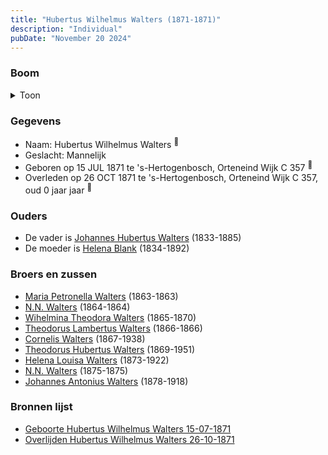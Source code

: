 ```yaml
---
title: "Hubertus Wilhelmus Walters (1871-1871)"
description: "Individual"
pubDate: "November 20 2024"
---
```


### Boom
<details><summary>Toon</summary>

![test](https://www.plantuml.com/plantuml/svg/dPFVJy8m4CVV-rTSzC4d4jYSCa88O40a_egH69z8jvsiMTUINXT33F-xXqmqKOdXhRcxRx-VkslxvANpLQa55SeifPCb938j5ivM9hkmsZhmJXhY51elSfKXfCgb6hTdB9T-1IMM2JhQXiYZG-jNInJVRasr988t0G13wp9qZxbA2uD4tMufbUdr81Hh8KxW_iEAn5PnDBMvD5m7auezV4Nm93LRq158WgjcitaU0noFmd4q7hB1suj2dQsXsqbaifedrdkDdHwq0XZCBg7L3aCueSQ4xx8BD8cbDFycegBIUYvDDa-T9KeiMxCwXfl1CulRqK_n-XDrWXgDXA6MfjZHjPjCDnwEmb6uXoviiS73Xkxq03hkRJguPNKSxC7hTbunovHPRFpgViw23z0nWmOH76kroFqAjRQl3BiMzNWRZRf2r1rz1Meb1pQfE1AxOUpMfNIEklnbSN44k-N_Ou4HJ6VNp7pUEc14mHdSNJp-eUPtrqUJyJzu1m00)
</details>

### Gegevens
- Naam: Hubertus Wilhelmus Walters <sup><a href="../s00123/" style="text-decoration:none" title="Geboorte Hubertus Wilhelmus Walters 15-07-1871">:link:</a></sup>
- Geslacht: Mannelijk
- Geboren op 15 JUL 1871 te 's-Hertogenbosch, Orteneind Wijk C 357 <sup><a href="../s00123/" style="text-decoration:none" title="Geboorte Hubertus Wilhelmus Walters 15-07-1871">:link:</a></sup>
- Overleden op 26 OCT 1871 te 's-Hertogenbosch, Orteneind Wijk C 357, oud 0 jaar jaar <sup><a href="../s00124/" style="text-decoration:none" title="Overlijden Hubertus Wilhelmus Walters 26-10-1871">:link:</a></sup>

### Ouders
- De vader is [Johannes Hubertus Walters](../i00079/) (1833-1885)
- De moeder is [Helena Blank](../i00080/) (1834-1892)

### Broers en zussen
- [Maria Petronella Walters](../i00090/) (1863-1863)
- [N.N. Walters](../i00091/) (1864-1864)
- [Wihelmina Theodora Walters](../i00092/) (1865-1870)
- [Theodorus Lambertus Walters](../i00093/) (1866-1866)
- [Cornelis Walters](../i00094/) (1867-1938)
- [Theodorus Hubertus Walters](../i00075/) (1869-1951)
- [Helena Louisa Walters](../i00096/) (1873-1922)
- [N.N. Walters](../i00097/) (1875-1875)
- [Johannes Antonius Walters](../i00098/) (1878-1918)

### Bronnen lijst
- [Geboorte Hubertus Wilhelmus Walters 15-07-1871](../s00123/)
- [Overlijden Hubertus Wilhelmus Walters 26-10-1871](../s00124/)
